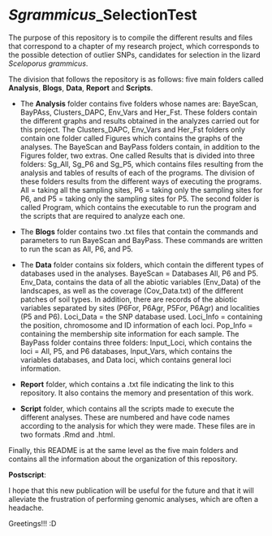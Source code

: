 # *Sgrammicus*_SelectionTest

The purpose of this repository is to compile the different results and files that correspond to a chapter of my research project, which corresponds to the possible detection of outlier SNPs, candidates for selection in the lizard *Sceloporus grammicus*.

The division that follows the repository is as follows: five main folders called **Analysis**, **Blogs**, **Data**, **Report** and **Scripts**.

- The **Analysis** folder contains five folders whose names are: BayeScan, BayPAss, Clusters_DAPC, Env_Vars and Her_Fst. These folders contain the different graphs and results obtained in the analyzes carried out for this project. The Clusters_DAPC, Env_Vars and Her_Fst folders only contain one folder called Figures which contains the graphs of the analyses. The BayeScan and BayPass folders contain, in addition to the Figures folder, two extras. One called Results that is divided into three folders: Sg_All, Sg_P6 and Sg_P5, which contains files resulting from the analysis and tables of results of each of the programs. The division of these folders results from the different ways of executing the programs. All = taking all the sampling sites, P6 = taking only the sampling sites for P6, and P5 = taking only the sampling sites for P5. The second folder is called Program, which contains the executable to run the program and the scripts that are required to analyze each one.

- The **Blogs** folder contains two .txt files that contain the commands and parameters to run BayeScan and BayPass. These commands are written to run the scan as All, P6, and P5.

- The **Data** folder contains six folders, which contain the different types of databases used in the analyses. BayeScan = Databases All, P6 and P5. Env_Data, contains the data of all the abiotic variables (Env_Data) of the landscapes, as well as the coverage (Cov_Data.txt) of the different patches of soil types. In addition, there are records of the abiotic variables separated by sites (P6For, P6Agr, P5For, P6Agr) and localities (P5 and P6). Loci_Data = the SNP database used. Loci_Info = containing the position, chromosome and ID information of each loci. Pop_Info = containing the membership site information for each sample. The BayPass folder contains three folders: Input_Loci, which contains the loci = All, P5, and P6 databases, Input_Vars, which contains the variables databases, and Data loci, which contains general loci information.

- **Report** folder, which contains a .txt file indicating the link to this repository. It also contains the memory and presentation of this work.

- **Script** folder, which contains all the scripts made to execute the different analyses. These are numbered and have code names according to the analysis for which they were made. These files are in two formats .Rmd and .html.

Finally, this README is at the same level as the five main folders and contains all the information about the organization of this repository.

**Postscript**:

I hope that this new publication will be useful for the future and that it will alleviate the frustration of performing genomic analyses, which are often a headache.

Greetings!!! :D